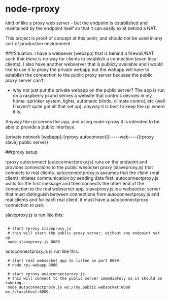 # node-rproxy
kind of like a proxy web server - but the endpoint is established and maintained by the endpoint itself so that it can easily exist behind a NAT. 

This project is proof of concept at this point, and should not be used in any sort of production environment.

###Situation.
I have a websever (webapp) that is behind a firewall/NAT such that there is no way for clients to establish a connection (even local clients).
I also have another webserver that is publicly available and i would like to use it to proxy the private webapp but the webapp will
have to establish the connection to the public proxy server becuase the public proxy server can't.

 - why not just put the private webapp on the public server? The app is run on a raspberry pi and serves a website that controls devices 
 in my home. sprinker system, lights, automatic blinds, climate control, etc (well I haven't quite got all that set up). anyway it is 
 best to keep the rpi where it is.
 
Anyway the rpi serves the app, and using node-rproxy it is intended to be able to provide a public interface. 



{private network [webapp]-[rproxy autoconnect]}-----web----{[rproxy slave] public server}
 
##rproxy setup

rproxy autoconnect (autoconnectproxy.js) runs on the endpoint and provides connections to the public wesocket proxy (slaveproxy.js) that connects to real clients. autoconnectproxy.js assumes that the client (real client) initiates communication by sending data first. autoconnectproxy.js waits for the first message and then connects the other end of the connection to the real webserver app. slaveproxy.js is a websocket server that must distinguish between connections from autoconnectproxy.js and real clients and for each real client, it must have a autoconnectproxy connection to pair.

slaveproxy.js is run like this: 
```

 # start rproxy slaveproxy.js
 # this will start the public proxy server, without any endpoint set up.
 node slaveproxy.js 8080
```

autoconnectproxy.js is run like this: 
```
 # start real websocket app to listen on port 8080:
 # node rpi-webapp 8080
 
 # start rproxy autoconnectproxy.js
 # this will connect to the public server immediately so it should be running...
 node autoconnectproxy.js ws://my.public.websocket:8080 ws://localhost:8080
```


